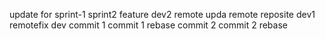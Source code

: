 update for sprint-1
sprint2 feature
dev2 remote upda
remote reposite dev1
remotefix dev
commit 1
commit 1 rebase
commit 2
commit 2 rebase
